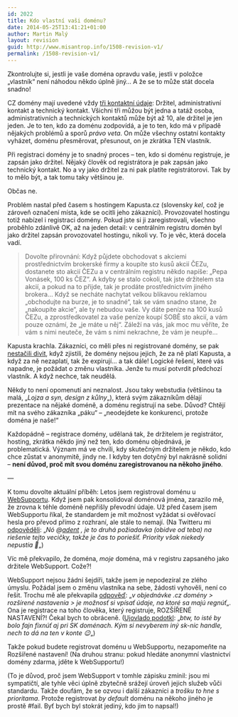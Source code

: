 ```yaml
---
id: 2022
title: Kdo vlastní vaši doménu?
date: 2014-05-25T13:41:21+01:00
author: Martin Malý
layout: revision
guid: http://www.misantrop.info/1508-revision-v1/
permalink: /1508-revision-v1/
---
```

Zkontrolujte si, jestli je vaše doména opravdu vaše, jestli v položce &#8222;vlastník&#8220; není náhodou někdo úplně jiný&#8230; A že se to může stát docela snadno!

<!--more-->

CZ domény mají uvedené vždy [tři kontaktní údaje](http://www.nic.cz/page/313/): Držitel, administrativní kontakt a technický kontakt. Všichni tři můžou být jedna a tatáž osoba, administrativních a technických kontaktů může být až 10, ale držitel je jen jeden. Je to ten, kdo za doménu zodpovídá, a je to ten, kdo má v případě nějakých problémů a sporů _právo veta_. On může všechny ostatní kontakty vyházet, doménu přesměrovat, přesunout, on je zkrátka TEN vlastník.

Při registraci domény je to snadný proces &#8211; ten, kdo si doménu registruje, je zapsán jako držitel. Nějaký člověk od registrátora je pak zapsán jako technický kontakt. No a vy jako držitel za ni pak platíte registrátorovi. Tak by to mělo být, a tak tomu taky většinou je.

Občas ne.

Problém nastal před časem s hostingem Kapusta.cz (slovensky _kel_, což je zároveň označení místa, kde se ocitli jeho zákazníci). Provozovatel hostingu totiž nabízel i registraci domény. Pokud jste si ji zaregistrovali, všechno proběhlo zdánlivě OK, až na jeden detail: v centrálním registru domén byl jako držitel zapsán provozovatel hostingu, nikoli vy. To je věc, která docela vadí.

> Dovolte přirovnání: Když půjdete obchodovat s akciemi prostřednictvím brokerské firmy a koupíte sto kusů akcií ČEZu, dostanete sto akcií ČEZu a v centrálním registru někdo napíše: &#8222;Pepa Vonásek, 100 ks ČEZ&#8220;. A kdyby se stalo cokoli, tak jste držitelem sta akcií, a pokud na to přijde, tak je prodáte prostřednictvím jiného brokera&#8230; Když se necháte nachytat velkou blikavou reklamou &#8222;obchodujte na burze, je to snadné&#8220;, tak se vám snadno stane, že &#8222;nakoupíte akcie&#8220;, ale ty nebudou vaše. Vy dáte peníze na 100 kusů ČEZu, a zprostředkovatel za vaše peníze koupí SOBĚ sto akcií, a vám pouze oznámí, že &#8222;je máte u něj&#8220;. Záleží na vás, jak moc mu věříte, že vám s nimi neuteče, že vám s nimi nekrachne, že vám je neupře&#8230;

Kapusta krachla. Zákazníci, co měli přes ni registrované domény, se pak [nestačili divit](https://webtrh.cz/122324-kapusta-prevod-domeny-drzitelem-admin), když zjistili, že domény nejsou jejich, že za ně platí Kapusta, a když za ně nezaplatí, tak že expirují&#8230; a tak dále! Logické řešení, které vás napadne, je požádat o změnu vlastníka. Jenže tu musí potvrdit předchozí vlastník. A když nechce, tak neudělá.

Někdy to není opomenutí ani neznalost. Jsou taky webstudia (většinou ta malá, &#8222;_Lojza a syn, design z kůlny_&#8222;), která svým zákazníkům dělají prezentace na nějaké doméně, a doménu registrují na sebe. Důvod? Chtějí mít na svého zákazníka &#8222;páku&#8220; &#8211; &#8222;neodejdete ke konkurenci, protože doména je naše!&#8220;

Každopádně &#8211; registrace domény, udělaná tak, že držitelem je registrátor, hosting, zkrátka někdo jiný než ten, kdo doménu objednává, je problematická. Význam má ve chvíli, kdy skutečným držitelem je někdo, kdo chce zůstat v anonymitě, jindy ne. I kdyby ten dotyčný byl nakrásně solidní &#8211; **není důvod, proč mít svou doménu zaregistrovanou na někoho jiného**.

&#8212;

K tomu dovolte aktuální příběh: Letos jsem registroval doménu u [WebSupportu](https://www.websupport.cz/). Když jsem pak konsolidoval doménová jména, zarazilo mě, že zrovna k téhle doméně nepřišly převodní údaje. Už před časem jsem WebSupportu říkal, že standardem je mít možnost vyžádat si ověřovací hesla pro převod přímo z rozhraní, ale stále to nemají. (Na Twitteru mi [odpověděli](http://twitter.com/websupport_sk/status/383184134534733824): &#8222;_Nó @[adent](https://hootsuite.com/dashboard# "adent") , je to druhá požiadavka (obidve od teba) na riešenie tejto vecičky, takže je čas to poriešiť. Priority však niekedy nepustia 🙁_&#8222;)

Víc mě překvapilo, že doména, _moje_ doména, má v registru zapsaného jako držitele WebSupport. Cože?!

WebSupport nejsou žádní šejdíři, takže jsem je nepodezíral ze zlého úmyslu. Požádal jsem o změnu vlastníka na sebe, žádosti vyhověli, není co řešit. Trochu mě ale překvapila [odpověď](http://twitter.com/websupport_sk/status/383160491939348480): &#8222;_v objednávke .cz domény > rozšírené nastavenia > je možnosť si vpísať údaje, na ktoré sa majú regnúť_&#8222;. Ona je registrace na toho člověka, který registruje, ROZŠÍŘENÉ NASTAVENÍ?! Čekal bych to obráceně. ([Ujovlado podotkl](http://twitter.com/ujovlado/status/383267908618829824): &#8222;_btw, to isté by bolo fajn fixnúť aj pri SK doménach. Kým si nevyberem iný sk-nic handle, nech to dá na ten v konte 😉_&#8222;)

Takže pokud budete registrovat doménu u WebSupportu, nezapomeňte na Rozšířené nastavení! (Na druhou stranu: pokud hledáte anonymní vlastnictví domény zdarma, jděte k WebSupportu!)

(To je důvod, proč jsem WebSupport v tomhle zápisku zmínil: jsou mi sympatičtí, ale tyhle věci úplně zbytečně srážejí úroveň jejich služeb vůči standardu. Takže doufám, že se ozvou i další zákazníci a _trošku to hne s prioritama_. Protože registrovat _by default_ doménu na někoho jiného je prostě #fail. Byť bych byl stokrát jediný, kdo jim to napsal!)